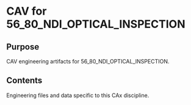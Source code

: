 # CAV for 56_80_NDI_OPTICAL_INSPECTION

## Purpose
CAV engineering artifacts for 56_80_NDI_OPTICAL_INSPECTION.

## Contents
Engineering files and data specific to this CAx discipline.
